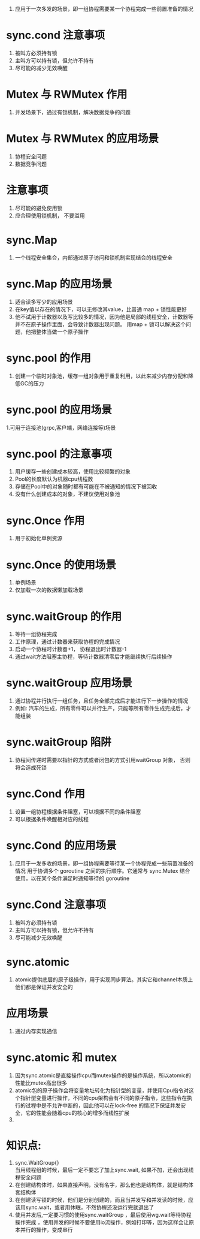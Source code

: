
1. 应用于一次多发的场景，即一组协程需要某一个协程完成一些前置准备的情况
# sync.cond 注意事项
1. 被叫方必须持有锁
2. 主叫方可以持有锁，但允许不持有
3. 尽可能的减少无效唤醒

# Mutex 与 RWMutex 作用
1. 并发场景下，通过有锁机制，解决数据竞争的问题

# Mutex 与 RWMutex 的应用场景
1. 协程安全问题
2. 数据竞争问题
 
# 注意事项
1. 尽可能的避免使用锁
2. 应合理使用锁机制， 不要滥用

# sync.Map 
1. 一个线程安全集合，内部通过原子访问和锁机制实现结合的线程安全

# sync.Map 的应用场景
1. 适合读多写少的应用场景
2. 在key值以存在的情况下，可以无修改其value，比普通 map + 锁性能更好
3. 他不试用于计数器以及写比较多的情况，因为他是局部的线程安全，计数器等并不在原子操作里面，会导致计数器出现问题。
   用map + 锁可以解决这个问题，他把整体当做一个原子操作
# sync.pool 的作用
1. 创建一个临时对象池，缓存一组对象用于重复利用，以此来减少内存分配和降低GC的压力

# sync.pool 的应用场景
1.可用于连接池(grpc,客户端，网络连接等)场景

# sync.pool 的注意事项
1. 用户缓存一些创建成本较高，使用比较频繁的对象
2. Pool的长度默认为机器cpu线程数
3. 存储在Pool中的对象随时都有可能在不被通知的情况下被回收
4. 没有什么创建成本的对象，不建议使用对象池

# sync.Once 作用
1. 用于初始化单例资源

# sync.Once 的使用场景
1. 单例场景
2. 仅加载一次的数据懒加载场景

# sync.waitGroup 的作用
1. 等待一组协程完成
2. 工作原理，通过计数器来获取协程的完成情况
3. 启动一个协程时计数器+1， 协程退出时计数器-1
4. 通过wait方法阻塞主协程，等待计数器清零后才能继续执行后续操作

# sync.waitGroup 应用场景
1. 通过协程并行执行一组任务，且任务全部完成后才能进行下一步操作的情况
2. 例如: 汽车的生成，所有零件可以并行生产，只能等所有零件生成完成后，才能组装

# sync.waitGroup 陷阱
1. 协程间传递时需要以指针的方式或者闭包的方式引用waitGroup 对象， 否则将会造成死锁

# sync.Cond 作用
1. 设置一组协程根据条件阻塞，可以根据不同的条件阻塞
2. 可以根据条件唤醒相对应的线程

# sync.Cond 的应用场景
1. 应用于一发多收的场景，即一组协程需要等待某一个协程完成一些前置准备的情况
   用于协调多个 goroutine 之间的执行顺序。它通常与 sync.Mutex 结合使用，以在某个条件满足时通知等待的 goroutine
# sync.Cond 注意事项
1. 被叫方必须持有锁
2. 主叫方可以持有锁，但允许不持有
3. 尽可能减少无效唤醒

# sync.atomic 
1. atomic提供底层的原子级操作，用于实现同步算法。其实它和channel本质上他们都是保证并发安全的
# 应用场景
1. 通过内存实现通信
# sync.atomic 和 mutex
1. 因为sync.atomic是直接操作cpu而mutex操作的是操作系统，所以atomic的性能比mutex高出很多
2. atomic包的原子操作会将变量地址转化为指针型的变量，并使用Cpu指令对这个指针型变量进行操作，不同的cpu架构会有不同的原子指令，这些指令在执行的过程中是不允许中断的，因此他可以在lock-free
   的情况下保证并发安全，它的性能会随着cpu的核心的增多而线性扩展
3. 
# 知识点:
1. sync.WaitGroup{}  
   当用线程组的时候，最后一定不要忘了加上sync.wait, 如果不加，还会出现线程安全问题
2. 在创建结构体时，如果直接声明，没有名字，那么他也是结构体，就是结构体套结构体
3. 在创建读写锁的时候，他们是分别创建的，而且当并发写和并发读的时候，应该用sync.wait，或者用休眠，不然协程还没运行完就退出了
4. 使用并发后,一定要习惯的使用sync.waitGroup ，最后使用wg.wait等待协程操作完成 ，使用并发的时候不要使用io流操作，例如打印等，因为这样会让原本并行的操作，变成串行